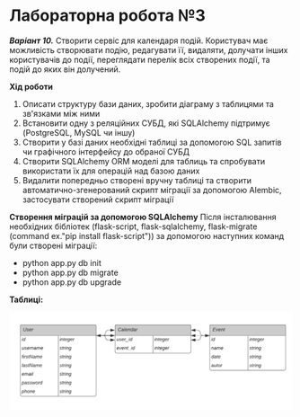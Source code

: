 # Лабораторна робота №3

**_Варіант 10._** Створити сервіс для календаря подій. 
Користувач має можливість створювати подію, редагувати її, 
видаляти, долучати інших користувачів до події, переглядати 
перелік всіх створених події, та подій до яких він долучений.


**Хід роботи**

1.	Описати структуру бази даних, зробити діаграму з таблицями та зв'язками між ними
2.	Встановити одну з реляційних СУБД, які SQLAlchemy підтримує  (PostgreSQL, MySQL чи іншу)
3.	Створити у базі даних необхідні таблиці за допомогою SQL запитів чи графічного інтерфейсу до обраної СУБД
4.	Створити SQLAlchemy ORM моделі для таблиць та спробувати використати їх для операцій над базою даних
5.	Видалити попередньо створені вручну таблиці та створити автоматично-згенерований скрипт міграції за допомогою Alembic, застосувати створений скрипт міграції


**Створення міграцій за допомогою SQLAlchemy**
Після інсталювання необхідних бібліотек (flask-script, flask-sqlalchemy, flask-migrate (command ex."pip install flask-script")) за допомогою наступних команд були створені міграції:
- python app.py db init
- python app.py db migrate
- python app.py db upgrade


**Таблиці:** 


![Image alt](https://github.com/Kateryna-km/Python/blob/lab-3/Database%20ER%20diagram%20(crow's%20foot).png)

